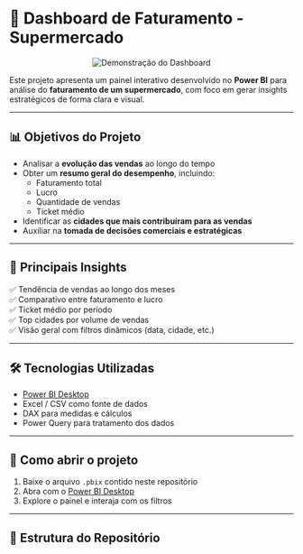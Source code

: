 # 🛒 Dashboard de Faturamento - Supermercado

<!-- Substitua o caminho abaixo pelo seu GIF -->
<p align="center">
  <img src="assets/supermercado-demo.gif" alt="Demonstração do Dashboard" />
</p>

Este projeto apresenta um painel interativo desenvolvido no **Power BI** para análise do **faturamento de um supermercado**, com foco em gerar insights estratégicos de forma clara e visual.

---

## 📊 Objetivos do Projeto

- Analisar a **evolução das vendas** ao longo do tempo  
- Obter um **resumo geral do desempenho**, incluindo:
  - Faturamento total
  - Lucro
  - Quantidade de vendas
  - Ticket médio
- Identificar as **cidades que mais contribuíram para as vendas**
- Auxiliar na **tomada de decisões comerciais e estratégicas**

---

## 📌 Principais Insights

✅ Tendência de vendas ao longo dos meses  
✅ Comparativo entre faturamento e lucro  
✅ Ticket médio por período  
✅ Top cidades por volume de vendas  
✅ Visão geral com filtros dinâmicos (data, cidade, etc.)

---

## 🛠️ Tecnologias Utilizadas

- [Power BI Desktop](https://powerbi.microsoft.com/)
- Excel / CSV como fonte de dados
- DAX para medidas e cálculos
- Power Query para tratamento dos dados

---

## 🚀 Como abrir o projeto

1. Baixe o arquivo `.pbix` contido neste repositório
2. Abra com o [Power BI Desktop](https://powerbi.microsoft.com/)
3. Explore o painel e interaja com os filtros

---

## 📁 Estrutura do Repositório

